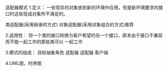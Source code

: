 适配器模式
1.定义：
一些现存的对象放到新的环境中应用，但是新环境要求的接口时这些现成对象所不满足的。

类适配器(采用继承的方式)
对象适配器(采用对象组合的方式)推荐

2.适用性：
将一个类的接口转换为客户希望的另一个接口，原本由于接口不兼容而不能一起工作的那些类可以
一起工作

3.模式的组成：
目标抽象角色
适配器
适配器
客户端

4.UML图，时序图